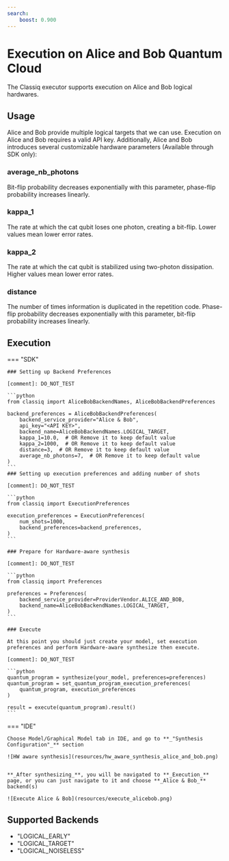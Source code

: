 ```yaml
---
search:
    boost: 0.900
---
```


# Execution on Alice and Bob Quantum Cloud

The Classiq executor supports execution on Alice and Bob logical hardwares.

## Usage

Alice and Bob provide multiple logical targets that we can use.
Execution on Alice and Bob requires a valid API key. Additionally, Alice and Bob introduces several
customizable hardware parameters (Available through SDK only):

### average_nb_photons

Bit-flip probability decreases exponentially with this parameter, phase-flip probability increases linearly.

### kappa_1

The rate at which the cat qubit loses one photon, creating a bit-flip. Lower values mean lower error rates.

### kappa_2

The rate at which the cat qubit is stabilized using two-photon dissipation. Higher values mean lower error rates.

### distance

The number of times information is duplicated in the repetition code. Phase-flip probability decreases exponentially with this parameter, bit-flip probability increases linearly.

## Execution

=== "SDK"

    ### Setting up Backend Preferences

    [comment]: DO_NOT_TEST

    ```python
    from classiq import AliceBobBackendNames, AliceBobBackendPreferences

    backend_preferences = AliceBobBackendPreferences(
        backend_service_provider="Alice & Bob",
        api_key="<API KEY>",
        backend_name=AliceBobBackendNames.LOGICAL_TARGET,
        kappa_1=10.0,  # OR Remove it to keep default value
        kappa_2=1000,  # OR Remove it to keep default value
        distance=3,  # OR Remove it to keep default value
        average_nb_photons=7,  # OR Remove it to keep default value
    )
    ```
    ### Setting up execution preferences and adding number of shots

    [comment]: DO_NOT_TEST

    ```python
    from classiq import ExecutionPreferences

    execution_preferences = ExecutionPreferences(
        num_shots=1000,
        backend_preferences=backend_preferences,
    )
    ```

    ### Prepare for Hardware-aware synthesis

    [comment]: DO_NOT_TEST

    ```python
    from classiq import Preferences

    preferences = Preferences(
        backend_service_provider=ProviderVendor.ALICE_AND_BOB,
        backend_name=AliceBobBackendNames.LOGICAL_TARGET,
    )
    ```

    ### Execute

    At this point you should just create your model, set execution preferences and perform Hardware-aware synthesize then execute.

    [comment]: DO_NOT_TEST

    ```python
    quantum_program = synthesize(your_model, preferences=preferences)
    quantum_program = set_quantum_program_execution_preferences(
        quantum_program, execution_preferences
    )

    result = execute(quantum_program).result()
    ```

=== "IDE"

    Choose Model/Graphical Model tab in IDE, and go to **_"Synthesis Configuration"_** section

    ![HW aware synthesis](resources/hw_aware_synthesis_alice_and_bob.png)


    **_After synthesizing_**, you will be navigated to **_Execution_** page, or you can just navigate to it and choose **_Alice & Bob_** backend(s)

    ![Execute Alice & Bob](resources/execute_alicebob.png)

## Supported Backends

-   "LOGICAL_EARLY"
-   "LOGICAL_TARGET"
-   "LOGICAL_NOISELESS"
